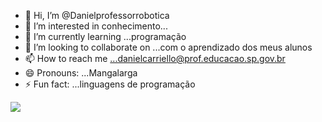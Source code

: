 - 👋 Hi, I’m @Danielprofessorrobotica
- 👀 I’m interested in conhecimento...
- 🌱 I’m currently learning ...programação
- 💞️ I’m looking to collaborate on ...com o aprendizado dos meus alunos
- 📫 How to reach me ...danielcarriello@prof.educacao.sp.gov.br
- 😄 Pronouns: ...Mangalarga
- ⚡ Fun fact: ...linguagens de programação

<!---
Danielprofessorrobotica/Danielprofessorrobotica is a ✨ special ✨ repository because its `README.md` (this file) appears on your GitHub profile.
You can click the Preview link to take a look at your changes.
--->
![](https://media1.tenor.com/m/-NcCLwVdQ2UAAAAd/hourse.gif)
